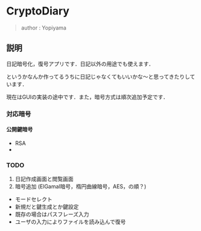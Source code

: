 # CryptoDiary
> author : Yopiyama
## 説明
日記暗号化，復号アプリです．日記以外の用途でも使えます．

というかなんか作ってるうちに日記じゃなくてもいいかな～と思ってきたりしています．

現在はGUIの実装の途中です．また，暗号方式は順次追加予定です．



### 対応暗号
#### 公開鍵暗号
* RSA
* 


### TODO
1. 日記作成画面と閲覧画面
1. 暗号追加 (ElGamal暗号，楕円曲線暗号，AES，の順？)

* モードセレクト
* 新規だと鍵生成とか鍵設定
* 既存の場合はパスフレーズ入力
* ユーザの入力によりファイルを読み込んで復号

